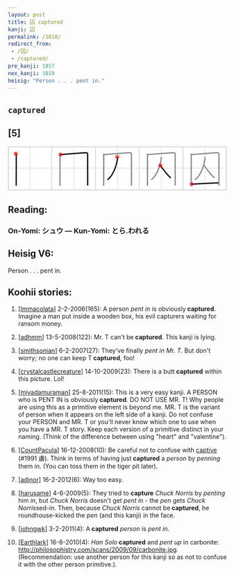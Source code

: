 ```yaml
---
layout: post
title: 囚 captured
kanji: 囚
permalink: /1018/
redirect_from:
 - /囚/
 - /captured/
pre_kanji: 1017
nex_kanji: 1019
heisig: "Person . . . pent in."
---
```


## `captured`

## [5]

<div class="stroke"><img src="../images/E59B9A.png" /></div>

## Reading:

### On-Yomi: シュウ &mdash; Kun-Yomi: とら.われる

## Heisig V6:

Person . . . pent in.

## Koohii stories:

1) [<a href="http://kanji.koohii.com/profile/Immacolata">Immacolata</a>] 2-2-2006(165): A person <em>pent in</em> is obviously<strong> captured</strong>. Imagine a man put inside a wooden box, his evil capturers waiting for ransom money.

2) [<a href="http://kanji.koohii.com/profile/adhmm">adhmm</a>] 13-5-2008(122): Mr. T can&#039;t be<strong> captured</strong>. This kanji is lying.

3) [<a href="http://kanji.koohii.com/profile/smithsonian">smithsonian</a>] 6-2-2007(27): They&#039;ve finally <em>pent in</em> <em>Mr. T</em>. But don&#039;t worry; no one can keep T<strong> captured</strong>, foo!

4) [<a href="http://kanji.koohii.com/profile/crystalcastlecreature">crystalcastlecreature</a>] 14-10-2009(23): There is a butt<strong> captured</strong> within this picture. Lol!

5) [<a href="http://kanji.koohii.com/profile/miyadamuraman">miyadamuraman</a>] 25-8-2011(15): This is a very easy kanji. A PERSON who is PENT IN is obviously<strong> captured</strong>. DO NOT USE MR. T! Why people are using this as a primitive element is beyond me. MR. T is the variant of person when it appears on the left side of a kanji. Do not confuse your PERSON and MR. T or you&#039;ll never know which one to use when you have a MR. T story. Keep each version of a primitive distinct in your naming. (Think of the difference between using &quot;heart&quot; and &quot;valentine&quot;).

6) [<a href="http://kanji.koohii.com/profile/CountPacula">CountPacula</a>] 16-12-2008(10): Be careful not to confuse with <a href="../1991">captive</a> (#1991 虜). Think in terms of having just<strong> captured</strong> a <em>person</em> by <em>penning</em> them in. (You can toss them in the tiger pit later).

7) [<a href="http://kanji.koohii.com/profile/adjnor">adjnor</a>] 16-2-2012(6): Way too easy.

8) [<a href="http://kanji.koohii.com/profile/harusame">harusame</a>] 4-6-2009(5): They tried to <strong>capture</strong> <em>Chuck Norris</em> by <em>penting</em> him <em>in</em>, but <em>Chuck Norris</em> doesn&#039;t get <em>pent in</em> - the <em>pen</em> gets <em>Chuck Norris</em>sed-in. Then, because <em>Chuck Norris</em> cannot be<strong> captured</strong>, he roundhouse-kicked the <em>pen</em> (and this kanji) in the face.

9) [<a href="http://kanji.koohii.com/profile/johngwk">johngwk</a>] 3-2-2011(4): A<strong> captured</strong><em> person</em> is <em> pent in</em>.

10) [<a href="http://kanji.koohii.com/profile/Earthlark">Earthlark</a>] 16-8-2010(4): <em>Han Solo</em><strong> captured</strong> and <em>pent up</em> in carbonite: <a href="http://philosophistry.com/scans/2009/09/carbonite.jpg">http://philosophistry.com/scans/2009/09/carbonite.jpg</a>. (Recommendation: use another person for this kanji so as not to confuse it with the other person primitive.).
